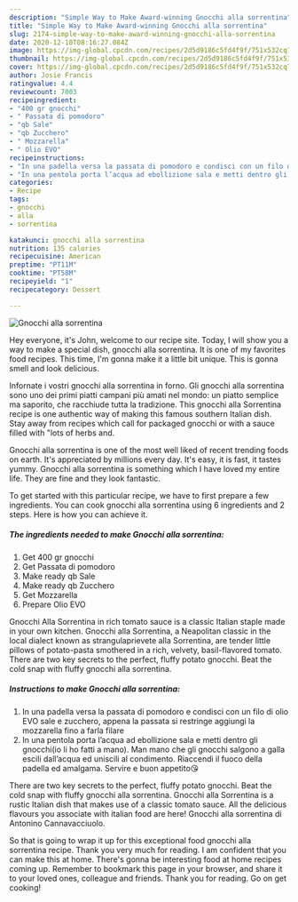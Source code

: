 ```yaml
---
description: "Simple Way to Make Award-winning Gnocchi alla sorrentina"
title: "Simple Way to Make Award-winning Gnocchi alla sorrentina"
slug: 2174-simple-way-to-make-award-winning-gnocchi-alla-sorrentina
date: 2020-12-10T08:16:27.084Z
image: https://img-global.cpcdn.com/recipes/2d5d9186c5fd4f9f/751x532cq70/gnocchi-alla-sorrentina-recipe-main-photo.jpg
thumbnail: https://img-global.cpcdn.com/recipes/2d5d9186c5fd4f9f/751x532cq70/gnocchi-alla-sorrentina-recipe-main-photo.jpg
cover: https://img-global.cpcdn.com/recipes/2d5d9186c5fd4f9f/751x532cq70/gnocchi-alla-sorrentina-recipe-main-photo.jpg
author: Josie Francis
ratingvalue: 4.4
reviewcount: 7003
recipeingredient:
- "400 gr gnocchi"
- " Passata di pomodoro"
- "qb Sale"
- "qb Zucchero"
- " Mozzarella"
- " Olio EVO"
recipeinstructions:
- "In una padella versa la passata di pomodoro e condisci con un filo di olio EVO sale e zucchero, appena la passata si restringe aggiungi la mozzarella fino a farla filare"
- "In una pentola porta l’acqua ad ebollizione sala e metti dentro gli gnocchi(io li ho fatti a mano). Man mano che gli gnocchi salgono a galla escili dall’acqua ed uniscili al condimento. Riaccendi il fuoco della padella ed amalgama. Servire e buon appetito😘"
categories:
- Recipe
tags:
- gnocchi
- alla
- sorrentina

katakunci: gnocchi alla sorrentina 
nutrition: 135 calories
recipecuisine: American
preptime: "PT11M"
cooktime: "PT58M"
recipeyield: "1"
recipecategory: Dessert

---
```



![Gnocchi alla sorrentina](https://img-global.cpcdn.com/recipes/2d5d9186c5fd4f9f/751x532cq70/gnocchi-alla-sorrentina-recipe-main-photo.jpg)

Hey everyone, it's John, welcome to our recipe site. Today, I will show you a way to make a special dish, gnocchi alla sorrentina. It is one of my favorites food recipes. This time, I'm gonna make it a little bit unique. This is gonna smell and look delicious.

Infornate i vostri gnocchi alla sorrentina in forno. Gli gnocchi alla sorrentina sono uno dei primi piatti campani più amati nel mondo: un piatto semplice ma saporito, che racchiude tutta la tradizione. This gnocchi alla Sorrentina recipe is one authentic way of making this famous southern Italian dish. Stay away from recipes which call for packaged gnocchi or with a sauce filled with &#34;lots of herbs and.

Gnocchi alla sorrentina is one of the most well liked of recent trending foods on earth. It's appreciated by millions every day. It's easy, it is fast, it tastes yummy. Gnocchi alla sorrentina is something which I have loved my entire life. They are fine and they look fantastic.


To get started with this particular recipe, we have to first prepare a few ingredients. You can cook gnocchi alla sorrentina using 6 ingredients and 2 steps. Here is how you can achieve it.

<!--inarticleads1-->

##### The ingredients needed to make Gnocchi alla sorrentina:

1. Get 400 gr gnocchi
1. Get  Passata di pomodoro
1. Make ready qb Sale
1. Make ready qb Zucchero
1. Get  Mozzarella
1. Prepare  Olio EVO


Gnocchi Alla Sorrentina in rich tomato sauce is a classic Italian staple made in your own kitchen. Gnocchi alla Sorrentina, a Neapolitan classic in the local dialect known as strangulaprievete alla Sorrentina, are tender little pillows of potato-pasta smothered in a rich, velvety, basil-flavored tomato. There are two key secrets to the perfect, fluffy potato gnocchi. Beat the cold snap with fluffy gnocchi alla sorrentina. 

<!--inarticleads2-->

##### Instructions to make Gnocchi alla sorrentina:

1. In una padella versa la passata di pomodoro e condisci con un filo di olio EVO sale e zucchero, appena la passata si restringe aggiungi la mozzarella fino a farla filare
1. In una pentola porta l’acqua ad ebollizione sala e metti dentro gli gnocchi(io li ho fatti a mano). Man mano che gli gnocchi salgono a galla escili dall’acqua ed uniscili al condimento. Riaccendi il fuoco della padella ed amalgama. Servire e buon appetito😘


There are two key secrets to the perfect, fluffy potato gnocchi. Beat the cold snap with fluffy gnocchi alla sorrentina. Gnocchi alla Sorrentina is a rustic Italian dish that makes use of a classic tomato sauce. All the delicious flavours you associate with italian food are here! Gnocchi alla sorrentina di Antonino Cannavacciuolo. 

So that is going to wrap it up for this exceptional food gnocchi alla sorrentina recipe. Thank you very much for reading. I am confident that you can make this at home. There's gonna be interesting food at home recipes coming up. Remember to bookmark this page in your browser, and share it to your loved ones, colleague and friends. Thank you for reading. Go on get cooking!
